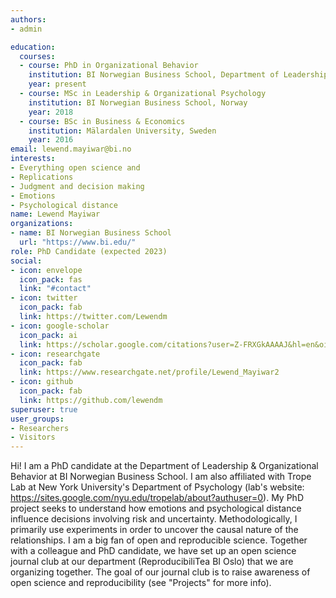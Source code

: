 ```yaml
---
authors:
- admin

education:
  courses:
  - course: PhD in Organizational Behavior
    institution: BI Norwegian Business School, Department of Leadership and Organizational Behavior
    year: present
  - course: MSc in Leadership & Organizational Psychology
    institution: BI Norwegian Business School, Norway
    year: 2018
  - course: BSc in Business & Economics
    institution: Mälardalen University, Sweden
    year: 2016
email: lewend.mayiwar@bi.no
interests:
- Everything open science and
- Replications
- Judgment and decision making
- Emotions
- Psychological distance
name: Lewend Mayiwar
organizations:
- name: BI Norwegian Business School
  url: "https://www.bi.edu/"
role: PhD Candidate (expected 2023)
social:
- icon: envelope
  icon_pack: fas
  link: "#contact"
- icon: twitter
  icon_pack: fab
  link: https://twitter.com/Lewendm
- icon: google-scholar
  icon_pack: ai
  link: https://scholar.google.com/citations?user=Z-FRXGkAAAAJ&hl=en&oi=ao
- icon: researchgate
  icon_pack: fab
  link: https://www.researchgate.net/profile/Lewend_Mayiwar2
- icon: github
  icon_pack: fab
  link: https://github.com/lewendm
superuser: true
user_groups:
- Researchers
- Visitors
---
```


Hi! I am a PhD candidate at the Department of Leadership & Organizational Behavior at BI Norwegian Business School. I am also affiliated with Trope Lab at New York University's Department of Psychology (lab's website: https://sites.google.com/nyu.edu/tropelab/about?authuser=0). My PhD project seeks to understand how emotions and psychological distance influence decisions involving risk and uncertainty. Methodologically, I primarily use experiments in order to uncover the causal nature of the relationships. I am a big fan of open and reproducible science. Together with a colleague and PhD candidate, we have set up an open science journal club at our department (ReproducibiliTea BI Oslo) that we are organizing together. The goal of our journal club is to raise awareness of open science and reproducibility (see "Projects" for more info).

